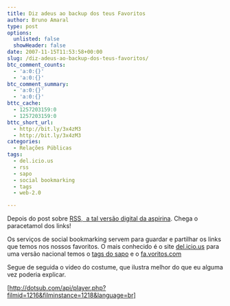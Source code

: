```yaml
---
title: Diz adeus ao backup dos teus Favoritos
author: Bruno Amaral
type: post
options:
  unlisted: false
  showHeader: false
date: 2007-11-15T11:53:58+00:00
slug: /diz-adeus-ao-backup-dos-teus-favoritos/
btc_comment_counts:
  - 'a:0:{}'
  - 'a:0:{}'
btc_comment_summary:
  - 'a:0:{}'
  - 'a:0:{}'
bttc_cache:
  - 1257203159:0
  - 1257203159:0
bttc_short_url:
  - http://bit.ly/3x4zM3
  - http://bit.ly/3x4zM3
categories:
  - Relações Públicas
tags:
  - del.icio.us
  - rss
  - sapo
  - social bookmarking
  - tags
  - web-2.0

---
```

Depois do post sobre [RSS,  a tal versão digital da aspirina][1]. Chega o paracetamol dos links!

Os serviços de social bookmarking servem para guardar e partilhar os links que temos nos nossos favoritos. O mais conhecido é o site [del.icio.us][2] para uma versão nacional temos o [tags do sapo][3] e o [fa.voritos.com][4]

Segue de seguida o video do costume, que ilustra melhor do que eu alguma vez poderia explicar.

[http://dotsub.com/api/player.php?filmid=1216&filminstance=1218&language=br]

 [1]: /post/este-video-de-3mn-poupa-2-horas-por-semana
 [2]: http://del.icio.us
 [3]: http://tags.sapo.pt/
 [4]: http://fa.voritos.com/